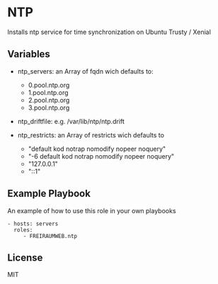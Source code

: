 NTP
=========

Installs ntp service for time synchronization on Ubuntu Trusty / Xenial

Variables
---------

- ntp_servers: an Array of fqdn wich defaults to:
  - 0.pool.ntp.org
  - 1.pool.ntp.org
  - 2.pool.ntp.org
  - 3.pool.ntp.org

- ntp_driftfile: e.g. /var/lib/ntp/ntp.drift

- ntp_restricts: an Array of restricts wich defaults to
  - "default kod notrap nomodify nopeer noquery"
  - "-6 default kod notrap nomodify nopeer noquery"
  - "127.0.0.1"
  - "::1"


Example Playbook
----------------

An example of how to use this role in your own playbooks

    - hosts: servers
      roles:
         - FREIRAUMWEB.ntp

License
-------

MIT
